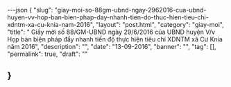 ---json
{
    "slug": "giay-moi-so-88gm-ubnd-ngay-2962016-cua-ubnd-huyen-vv-hop-ban-bien-phap-day-nhanh-tien-do-thuc-hien-tieu-chi-xdntm-xa-cu-knia-nam-2016",
    "layout": "post.html",
    "category": "giay-moi",
    "title": " Giấy mời số 88/GM-UBND ngày 29/6/2016 của UBND huyện V/v Họp bàn biện pháp đẩy nhanh tiến độ thực hiện tiêu chí XDNTM xã Cư Knia năm 2016",
    "description": "",
    "date": "13-09-2016",
    "banner": "",
    "tag": [],
    "permalink": true,
    "draft": ""
    
}
---

